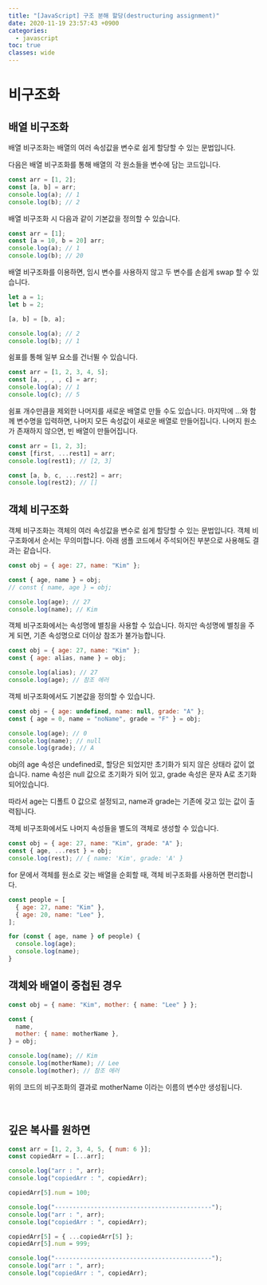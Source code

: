```yaml
---
title: "[JavaScript] 구조 분해 할당(destructuring assignment)"
date: 2020-11-19 23:57:43 +0900
categories:
  - javascript
toc: true
classes: wide
---
```


# 비구조화

## 배열 비구조화

배열 비구조화는 배열의 여러 속성값을 변수로 쉽게 할당할 수 있는 문법입니다.

다음은 배열 비구조화를 통해 배열의 각 원소들을 변수에 담는 코드입니다.

```jsx
const arr = [1, 2];
const [a, b] = arr;
console.log(a); // 1
console.log(b); // 2
```

배열 비구조화 시 다음과 같이 기본값을 정의할 수 있습니다.

```jsx
const arr = [1];
const [a = 10, b = 20] arr;
console.log(a); // 1
console.log(b); // 20
```

배열 비구조화를 이용하면, 임시 변수를 사용하지 않고 두 변수를 손쉽게 swap 할 수 있습니다.

```jsx
let a = 1;
let b = 2;

[a, b] = [b, a];

console.log(a); // 2
console.log(b); // 1
```

쉼표를 통해 일부 요소를 건너뛸 수 있습니다.

```jsx
const arr = [1, 2, 3, 4, 5];
const [a, , , , c] = arr;
console.log(a); // 1
console.log(c); // 5
```

쉼표 개수만큼을 제외한 나머지를 새로운 배열로 만들 수도 있습니다. 마지막에 ...와 함께 변수명을 입력하면, 나머지 모든 속성값이 새로운 배열로 만들어집니다. 나머지 원소가 존재하지 않으면, 빈 배열이 만들어집니다.

```jsx
const arr = [1, 2, 3];
const [first, ...rest1] = arr;
console.log(rest1); // [2, 3]

const [a, b, c, ...rest2] = arr;
console.log(rest2); // []
```

## 객체 비구조화

객체 비구조화는 객체의 여러 속성값을 변수로 쉽게 할당할 수 있는 문법입니다. 객체 비구조화에서 순서는 무의미합니다. 아래 샘플 코드에서 주석되어진 부분으로 사용해도 결과는 같습니다.

```jsx
const obj = { age: 27, name: "Kim" };

const { age, name } = obj;
// const { name, age } = obj;

console.log(age); // 27
console.log(name); // Kim
```

객체 비구조화에서는 속성명에 별칭을 사용할 수 있습니다. 하지만 속성명에 별칭을 주게 되면, 기존 속성명으로 더이상 참조가 불가능합니다.

```jsx
const obj = { age: 27, name: "Kim" };
const { age: alias, name } = obj;

console.log(alias); // 27
console.log(age); // 참조 에러
```

객체 비구조화에서도 기본값을 정의할 수 있습니다.

```jsx
const obj = { age: undefined, name: null, grade: "A" };
const { age = 0, name = "noName", grade = "F" } = obj;

console.log(age); // 0
console.log(name); // null
console.log(grade); // A
```

obj의 age 속성은 undefined로, 할당은 되었지만 초기화가 되지 않은 상태라 값이 없습니다. name 속성은 null 값으로 초기화가 되어 있고, grade 속성은 문자 A로 초기화 되어있습니다.

따라서 age는 디폴트 0 값으로 설정되고, name과 grade는 기존에 갖고 있는 값이 출력됩니다.

객체 비구조화에서도 나머지 속성들을 별도의 객체로 생성할 수 있습니다.

```jsx
const obj = { age: 27, name: "Kim", grade: "A" };
const { age, ...rest } = obj;
console.log(rest); // { name: 'Kim', grade: 'A' }
```

for 문에서 객체를 원소로 갖는 배열을 순회할 때, 객체 비구조화를 사용하면 편리합니다.

```jsx
const people = [
  { age: 27, name: "Kim" },
  { age: 20, name: "Lee" },
];

for (const { age, name } of people) {
  console.log(age);
  console.log(name);
}
```

## 객체와 배열이 중첩된 경우

```jsx
const obj = { name: "Kim", mother: { name: "Lee" } };

const {
  name,
  mother: { name: motherName },
} = obj;

console.log(name); // Kim
console.log(motherName); // Lee
console.log(mother); // 참조 에러
```

위의 코드의 비구조화의 결과로 motherName 이라는 이름의 변수만 생성됩니다.

<br>

## 깊은 복사를 원하면

```jsx
const arr = [1, 2, 3, 4, 5, { num: 6 }];
const copiedArr = [...arr];

console.log("arr : ", arr);
console.log("copiedArr : ", copiedArr);

copiedArr[5].num = 100;

console.log("--------------------------------------------");
console.log("arr : ", arr);
console.log("copiedArr : ", copiedArr);

copiedArr[5] = { ...copiedArr[5] };
copiedArr[5].num = 999;

console.log("--------------------------------------------");
console.log("arr : ", arr);
console.log("copiedArr : ", copiedArr);
```
